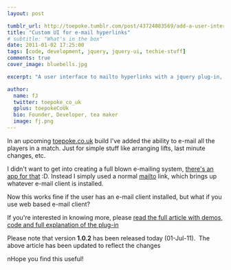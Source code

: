 ```yaml
---
layout: post

tumblr_url: http://toepoke.tumblr.com/post/43724083569/add-a-user-interface-to-mailto-hyperlinks-wit
title: "Custom UI for e-mail hyperlinks"
# subtitle: "What's in the box"
date: 2011-01-02 17:25:00
tags: [code, development, jquery, jquery-ui, techie-stuff]
comments: true
cover_image: bluebells.jpg

excerpt: "A user interface to mailto hyperlinks with a jquery plug-in, <strong>manyMail</strong>"

author:
  name: fJ
  twitter: toepoke_co_uk
  gplus: toepokeCoUk 
  bio: Founder, Developer, tea maker
  image: fj.png
---
```


In an upcoming [toepoke.co.uk](https://toepoke.co.uk) build I've added the ability to e-mail all the players in a match.  Just for simple stuff like arranging lifts, last minute changes, etc.

I didn't want to get into creating a full blown e-mailing system, [there's an app for that](http://mail.google.com/mail) :D.  Instead I simply used a normal [mailto](https://css-tricks.com/snippets/html/mailto-links/) link, which brings up whatever e-mail client is installed.

Now this works fine if the user has an e-mail client installed, but what if you use web based e-mail client?  

If you're interested in knowing more, please [read the full article with demos, code and full explanation of the plug-in](http://dl.dropbox.com/u/1055915/blog/many-mail/demo.html)

Please note that version **1.0.2** has been released today (01-Jul-11).  The above article has been updated to reflect the changes

nHope you find this useful!


	
